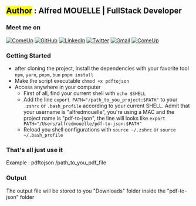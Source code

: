 ## <mark>Author</mark> : Alfred MOUELLE | FullStack Developer

### Meet me on

[![ComeUp](https://img.shields.io/static/v1?style=for-the-badge&label=&message=ComeUp&color=yellow)](https://comeup.com/@alfredmouelle)
[![GitHub](https://img.shields.io/badge/GitHub-100000?style=for-the-badge&logo=github&logoColor=white)](https://github.com/alfredmouelle)
[![LinkedIn](https://img.shields.io/badge/LinkedIn-0077B5?style=for-the-badge&logo=linkedin&logoColor=white)](https://www.linkedin.com/in/alfred-mouelle-72a976228/)
[![Twitter](https://img.shields.io/badge/Twitter-1DA1F2?style=for-the-badge&logo=twitter&logoColor=white)](https://twitter.com/kali47_)
[![Gmail](https://img.shields.io/badge/Gmail-D14836?style=for-the-badge&logo=gmail&logoColor=white)](mailto:alfredmouelle@gmail.com)
[![ComeUp](https://img.shields.io/static/v1?style=for-the-badge&label=&message=Portfolio&color=blue)](https://alfred-mouelle.zd.fr)

### Getting Started

- after cloning the project, install the dependencies with your favorite tool `npm`, `yarn`, `pnpm`, `bun`
  `pnpm install`
- Make the script executable
  `chmod +x pdftojson`
- Access anywhere in your computer
  - First of all, find your current shell with `echo $SHELL`
  - Add the line `export PATH="/path_to_you_project:$PATH"` to your `.zshrc` or `.bash_profile` according to your current SHELL. Admit that your username is "alfredmouelle", you're using a MAC and the project name is "pdf-to-json", the line will looks like `export PATH="/Users/alfredmouelle/pdf-to-json:$PATH"`
  - Reload you shell configurations with `source ~/.zshrc` or `source ~/.bash_profile`

### That's all just use it

Example : pdftojson /path_to_you_pdf_file

### Output

The output file will be stored to you "Downloads" folder inside the "pdf-to-json" folder
